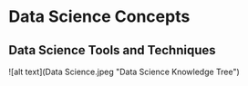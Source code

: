 # Data Science Concepts


## Data Science Tools and Techniques
![alt text](Data Science.jpeg "Data Science Knowledge Tree")
